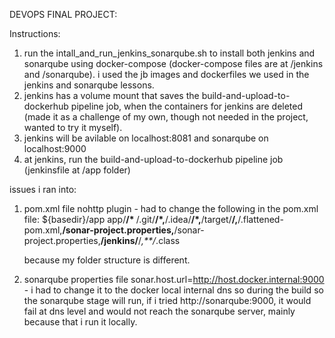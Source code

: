 DEVOPS FINAL PROJECT:

Instructions:
1) run the intall_and_run_jenkins_sonarqube.sh to install both jenkins and sonarqube using docker-compose (docker-compose files are at /jenkins and /sonarqube). i used the jb images and dockerfiles we used in the jenkins and sonarqube lessons.
2) jenkins has a volume mount that saves the build-and-upload-to-dockerhub pipeline job, when the containers for jenkins are deleted (made it as a challenge of my own, though not needed in the project, wanted to try it myself).
3) jenkins will be avilable on localhost:8081 and sonarqube on localhost:9000
4) at jenkins, run the build-and-upload-to-dockerhub pipeline job (jenkinsfile at /app folder)




issues i ran into:
1) pom.xml file nohttp plugin - had to change the following in the pom.xml file:
              <sourceDirectories>${basedir}/app</sourceDirectories>
              <includes>app/**/*</includes>
              <excludes>**/.git/**/*,**/.idea/**/*,**/target/**/,**/.flattened-pom.xml,**/sonar-project.properties,**/sonar-project.properties,**/jenkins/**/*,**/*.class</excludes>
    
    because my folder structure is different.

2) sonarqube properties file sonar.host.url=http://host.docker.internal:9000 - i had to change it to the docker local internal dns so during the build so the sonarqube stage will run, if i tried http://sonarqube:9000, it would fail at dns level and would not reach the sonarqube server, mainly because that i run it locally.


